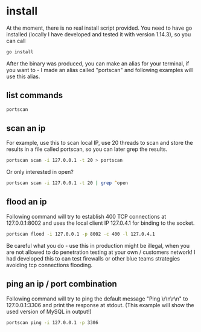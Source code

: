# install

At the moment, there is no real install script provided. You need to have go installed (locally I have developed and tested it with version 1.14.3), so you can call

```zsh
go install
```

After the binary was produced, you can make an alias for your terminal, if you want to - I made an alias called "portscan" and following examples will use this alias.

## list commands

```zsh
portscan
```

## scan an ip

For example, use this to scan local IP, use 20 threads to scan and store the results in a file called portscan, so you can later grep the results.

```zsh
portscan scan -i 127.0.0.1 -t 20 > portscan
```

Or only interested in open?

```zsh
portscan scan -i 127.0.0.1 -t 20 | grep ^open
```


## flood an ip

Following command will try to establish 400 TCP connections at 127.0.0.1:8002 and uses the local client IP 127.0.4.1 for binding to the socket.

```zsh
portscan flood -i 127.0.0.1 -p 8002 -c 400 -l 127.0.4.1
```

Be careful what you do - use this in production might be illegal, when you are not allowed to do penetration testing at your own / customers network! I had developed this to can test firewalls or other blue teams strategies avoiding tcp connections flooding.

## ping an ip / port combination

Following command will try to ping the default message "Ping \r\n\r\n" to 127.0.0.1:3306 and print the response at stdout. (This example will show the used version of MySQL in output!)

```zsh
portscan ping -i 127.0.0.1 -p 3306
```